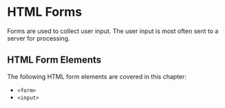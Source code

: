 # HTML Forms

Forms are used to collect user input. The user input is most often sent to a server for processing.

## HTML Form Elements

The following HTML form elements are covered in this chapter:

- `<form>`
- `<input>`